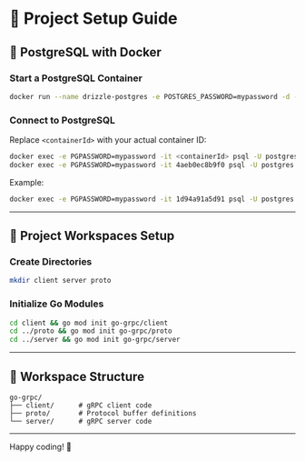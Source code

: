 # 🚀 Project Setup Guide

## 🐳 PostgreSQL with Docker

### Start a PostgreSQL Container

```bash
docker run --name drizzle-postgres -e POSTGRES_PASSWORD=mypassword -d -p 5433:5432 postgres
```

### Connect to PostgreSQL

Replace `<containerId>` with your actual container ID:

```bash
docker exec -e PGPASSWORD=mypassword -it <containerId> psql -U postgres -d postgres
docker exec -e PGPASSWORD=mypassword -it 4aeb0ec8b9f0 psql -U postgres -d postgres
```

Example:

```bash
docker exec -e PGPASSWORD=mypassword -it 1d94a91a5d91 psql -U postgres -d postgres
```

---

## 💼 Project Workspaces Setup

### Create Directories

```bash
mkdir client server proto
```

### Initialize Go Modules

```bash
cd client && go mod init go-grpc/client
cd ../proto && go mod init go-grpc/proto
cd ../server && go mod init go-grpc/server
```

---

## 📁 Workspace Structure

```
go-grpc/
├── client/      # gRPC client code
├── proto/       # Protocol buffer definitions
└── server/      # gRPC server code
```

---

Happy coding! 🚀
